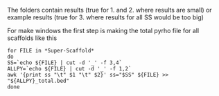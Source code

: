 The folders contain results (true for 1. and 2. where results are small) 
or example results (true for 3. where results for all SS would be too big)


For make windows the first step is making the total pyrho file for all scaffolds like this 
```
for FILE in *Super-Scaffold*
do
SS=`echo ${FILE} | cut -d '_' -f 3,4`
ALLPY=`echo ${FILE} | cut -d '_' -f 1,2`
awk '{print ss "\t" $1 "\t" $2}' ss="$SS" ${FILE} >> "${ALLPY}_total.bed"
done
```
